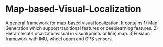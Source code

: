# Map-based-Visual-Localization
A general framework for map-based visual localization. It contains 1) Map Generation which support traditional features or deeplearning features. 2) Hierarchical-Localizationvisual in visual(points or line) map. 3)Fusiaon framework with IMU, wheel odom and GPS sensors.
